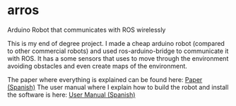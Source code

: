 arros
=====

Arduino Robot that communicates with ROS wirelessly

This is my end of degree project. I made a cheap arduino robot (compared to other commercial robots) and used ros-arduino-bridge to communicate it with ROS.
It has a some sensors that uses to move through the environment avoiding obstacles and even create maps of the environment.

The paper where everything is explained can be found here: <a href="https://www.dropbox.com/s/nih4irgnexa7ao0/memoria.pdf?dl=0">Paper (Spanish)</a>
The user manual where I explain how to build the robot and install the software is here: <a href="https://www.dropbox.com/s/r50zx74r2i9n900/Manual%20de%20usuario.pdf?dl=0">User Manual (Spanish)</a>
